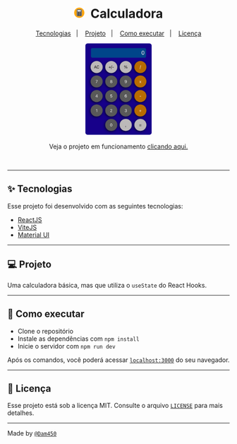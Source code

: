 #

<h1 align="center">
  <img alt="calc" title="Calculadora" src="./src/favicon.svg" width="24px"/>
  <span>&nbsp;Calculadora</span>
</h1>

<p align="center">
  <a href="#-tecnologias">Tecnologias</a>&nbsp;&nbsp;&nbsp;|&nbsp;&nbsp;&nbsp;
  <a href="#-projeto">Projeto</a>&nbsp;&nbsp;&nbsp;|&nbsp;&nbsp;&nbsp;
  <a href="#-como-executar">Como executar</a>&nbsp;&nbsp;&nbsp;|&nbsp;&nbsp;&nbsp;
  <a href="#-licença">Licença</a>
</p>

<p align="center">
  <a href="https://calc.dam450.dev/" target="_blank" >
    <img alt="Preview" src="./img/calc.png" width="30%">
  </a>  
</p>

<p align="center">
Veja o projeto em funcionamento
  <a href="https://calc.dam450.dev/" target="_blank" >clicando aqui.</a>
</p><br />

---

## ✨ Tecnologias

Esse projeto foi desenvolvido com as seguintes tecnologias:

- [ReactJS](https://reactjs.org)
- [ViteJS](https://vitejs.dev/)
- [Material UI](https://mui.com/pt/core/)

---

## 💻 Projeto

Uma calculadora básica, mas que utiliza o ```useState``` do React Hooks.

---

## 🚀 Como executar

- Clone o repositório
- Instale as dependências com `npm install`
- Inicie o servidor com `npm run dev`

Após os comandos, você poderá acessar [`localhost:3000`](http://localhost:3000) do seu navegador.

---

## 📄 Licença

Esse projeto está sob a licença MIT. Consulte o arquivo [```LICENSE```](./LICENSE.md) para mais detalhes.

---

Made by [```@Dam450```](https://github.com/dam450/)

